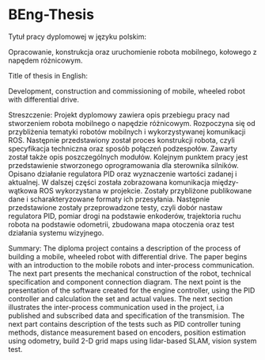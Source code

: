 # BEng-Thesis

Tytuł pracy dyplomowej w języku polskim:

Opracowanie, konstrukcja oraz uruchomienie robota mobilnego, kołowego z napędem różnicowym.

Title of thesis in English:

Development, construction and commissioning of mobile, wheeled robot with differential drive.

Streszczenie: 
Projekt dyplomowy zawiera opis przebiegu pracy nad stworzeniem robota mobilnego o napędzie różnicowym. Rozpoczyna się od przybliżenia tematyki robotów mobilnych i wykorzystywanej komunikacji ROS. Następnie przedstawiony został proces konstrukcji robota, czyli specyfikacja techniczna oraz sposób połączeń podzespołów. Zawarty został także opis poszczególnych modułów. Kolejnym punktem pracy jest przedstawienie stworzonego oprogramowania dla sterownika silników. Opisano działanie regulatora PID oraz wyznaczenie wartości zadanej i aktualnej. W dalszej części została zobrazowana komunikacja między-wątkowa ROS wykorzystana w projekcie. Zostały przybliżone publikowane dane i scharakteryzowane formaty ich przesyłania. Następnie przedstawione zostały przeprowadzone testy, czyli dobór nastaw regulatora PID, pomiar drogi na podstawie enkoderów, trajektoria ruchu robota na podstawie odometrii, zbudowana mapa otoczenia oraz test działania systemu wizyjnego.

Summary: 
The diploma project contains a description of the process of building a mobile, wheeled robot with differential drive. The paper begins with an introduction to the mobile robots and inter-process communication. The next part presents the mechanical construction of the robot, technical specification and component connection diagram. The next point is the presentation of the software created for the engine controller, using the PID controller and calculation the set and actual values. The next section illustrates the inter-process communication used in the project, i.a published and subscribed data and specification of the transmision. The next part contains description of the tests such as PID controller tuning methods, distance measurement based on encoders, position estimation using odometry, build 2-D grid maps using lidar-based SLAM, vision system test.
